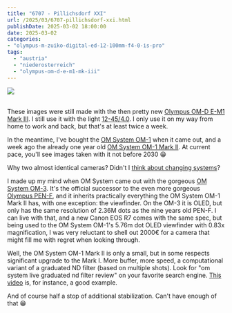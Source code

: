 ```yaml
---
title: "6707 - Pillichsdorf XXI"
url: /2025/03/6707-pillichsdorf-xxi.html
publishDate: 2025-03-02 18:00:00
date: 2025-03-02
categories:
- "olympus-m-zuiko-digital-ed-12-100mm-f4-0-is-pro"
tags:
  - "austria"
  - "niederosterreich"
  - "olympus-om-d-e-m1-mk-iii"
---
```

<div class="container">
<div class="center"><a target="_blank" href="https://d25zfm9zpd7gm5.cloudfront.net/1200x1200/2020/20200920_102714_lr.jpg"><img class="webfeedsFeaturedVisual" src="https://d25zfm9zpd7gm5.cloudfront.net/0600x0600/2020/20200920_102714_lr.jpg" /></a></div>
</div>
<br />

These images were still made with the then pretty new
[Olympus OM-D E-M1 Mark
III](https://www.dpreview.com/reviews/olympus-om-d-e-m1-mark-iii-review).
I still use it with the light
[12-45/4.0](https://explore.omsystem.com/us/en/m-zuiko-ed-12-45mm-f4-0-pro).
I only use it on my way from home to work and back, but
that's at least twice a week.

In the meantime, I've bought the [OM System
OM-1](https://www.dpreview.com/reviews/om-system-om-1-review)
when it came out, and a week ago the already one year old
[OM System OM-1 Mark
II](https://www.dpreview.com/reviews/om-system-om-1-mark-ii-initial-review).
At current pace, you'll see images taken with it not before
2030 :grin:

Why two almost identical cameras? Didn't I [think about
changing
systems](https://blog.andreas-manessinger.info/2024/07/6481-sarnthein-vii)?

I made up my mind when OM System came out with the gorgeous
[OM System
OM-3](https://www.dpreview.com/reviews/om-system-om-3-review).
It's the official successor to the even more gorgeous
[Olympus
PEN-F](https://www.lukeptaylor.com/blog/olympus-pen-f-one-and-done-legend-a-review-in-2024),
and it inherits practically everything the OM System OM-1
Mark II has, with one exception: the viewfinder. On the OM-3 it is
OLED, but only has the same resolution of 2.36M dots as the nine
years old PEN-F. I can live with that, and a new Canon EOS
R7 comes with the same spec, but being used to the OM System
OM-1's 5.76m dot OLED viewfinder with 0.83x magnification, I
was very reluctant to shell out 2000€ for a camera that
might fill me with regret when looking through.

Well, the OM System OM-1 Mark II is only a small, but in
some respects significant upgrade to the Mark I. More
buffer, more speed, a computational variant of a graduated
ND filter (based on multiple shots). Look for "om system
live graduated nd filter review" on your favorite search
engine. [This
video](https://www.youtube.com/watch?v=tHkyqu1Fb3I) is, for
instance, a good example.

And of course half a stop of additional stabilization. Can't
have enough of that :grin:
